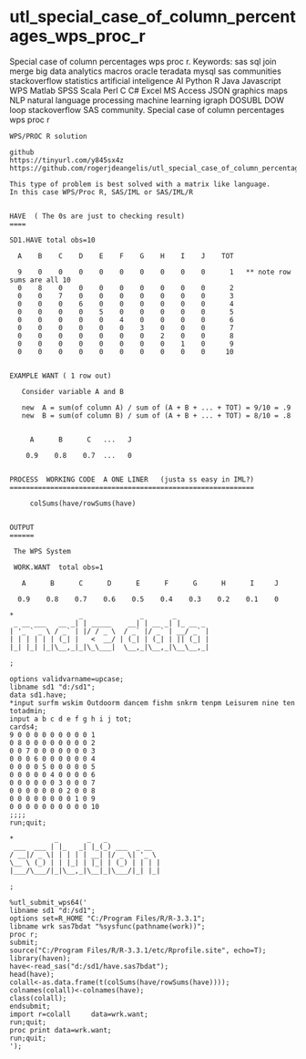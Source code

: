 # utl_special_case_of_column_percentages_wps_proc_r
Special case of column percentages wps proc r.  Keywords: sas sql join merge big data analytics macros oracle teradata mysql sas communities stackoverflow statistics artificial inteligence AI Python R Java Javascript WPS Matlab SPSS Scala Perl C C# Excel MS Access JSON graphics maps NLP natural language processing machine learning igraph DOSUBL DOW loop stackoverflow SAS community.
    Special case of column percentages wps proc r

    WPS/PROC R solution

    github
    https://tinyurl.com/y845sx4z
    https://github.com/rogerjdeangelis/utl_special_case_of_column_percentages_wps_proc_r

    This type of problem is best solved with a matrix like language.
    In this case WPS/Proc R, SAS/IML or SAS/IML/R


    HAVE  ( The 0s are just to checking result)
    ====

    SD1.HAVE total obs=10

      A    B    C    D    E    F    G    H    I    J    TOT

      9    0    0    0    0    0    0    0    0    0      1   ** note row sums are all 10
      0    8    0    0    0    0    0    0    0    0      2
      0    0    7    0    0    0    0    0    0    0      3
      0    0    0    6    0    0    0    0    0    0      4
      0    0    0    0    5    0    0    0    0    0      5
      0    0    0    0    0    4    0    0    0    0      6
      0    0    0    0    0    0    3    0    0    0      7
      0    0    0    0    0    0    0    2    0    0      8
      0    0    0    0    0    0    0    0    1    0      9
      0    0    0    0    0    0    0    0    0    0     10


    EXAMPLE WANT ( 1 row out)

       Consider variable A and B

       new  A = sum(of column A) / sum of (A + B + ... + TOT) = 9/10 = .9
       new  B = sum(of column B) / sum of (A + B + ... + TOT) = 8/10 = .8


         A      B      C   ...   J

        0.9    0.8    0.7  ...   0


    PROCESS  WORKING CODE  A ONE LINER   (justa ss easy in IML?)
    ============================================================

         colSums(have/rowSums(have)


    OUTPUT
    ======

     The WPS System

     WORK.WANT  total obs=1

       A      B      C      D      E      F      G      H      I     J

      0.9    0.8    0.7    0.6    0.5    0.4    0.3    0.2    0.1    0

    *                _              _       _
     _ __ ___   __ _| | _____    __| | __ _| |_ __ _
    | '_ ` _ \ / _` | |/ / _ \  / _` |/ _` | __/ _` |
    | | | | | | (_| |   <  __/ | (_| | (_| | || (_| |
    |_| |_| |_|\__,_|_|\_\___|  \__,_|\__,_|\__\__,_|

    ;

    options validvarname=upcase;
    libname sd1 "d:/sd1";
    data sd1.have;
    *input surfm wskim Outdoorm dancem fishm snkrm tenpm Leisurem nine ten totadmin;
    input a b c d e f g h i j tot;
    cards4;
    9 0 0 0 0 0 0 0 0 0 1
    0 8 0 0 0 0 0 0 0 0 2
    0 0 7 0 0 0 0 0 0 0 3
    0 0 0 6 0 0 0 0 0 0 4
    0 0 0 0 5 0 0 0 0 0 5
    0 0 0 0 0 4 0 0 0 0 6
    0 0 0 0 0 0 3 0 0 0 7
    0 0 0 0 0 0 0 2 0 0 8
    0 0 0 0 0 0 0 0 1 0 9
    0 0 0 0 0 0 0 0 0 0 10
    ;;;;
    run;quit;

    *          _       _   _
     ___  ___ | |_   _| |_(_) ___  _ __
    / __|/ _ \| | | | | __| |/ _ \| '_ \
    \__ \ (_) | | |_| | |_| | (_) | | | |
    |___/\___/|_|\__,_|\__|_|\___/|_| |_|

    ;

    %utl_submit_wps64('
    libname sd1 "d:/sd1";
    options set=R_HOME "C:/Program Files/R/R-3.3.1";
    libname wrk sas7bdat "%sysfunc(pathname(work))";
    proc r;
    submit;
    source("C:/Program Files/R/R-3.3.1/etc/Rprofile.site", echo=T);
    library(haven);
    have<-read_sas("d:/sd1/have.sas7bdat");
    head(have);
    colall<-as.data.frame(t(colSums(have/rowSums(have))));
    colnames(colall)<-colnames(have);
    class(colall);
    endsubmit;
    import r=colall     data=wrk.want;
    run;quit;
    proc print data=wrk.want;
    run;quit;
    ');


